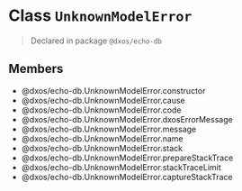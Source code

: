 # Class `UnknownModelError`
> Declared in package `@dxos/echo-db`

## Members
- @dxos/echo-db.UnknownModelError.constructor
- @dxos/echo-db.UnknownModelError.cause
- @dxos/echo-db.UnknownModelError.code
- @dxos/echo-db.UnknownModelError.dxosErrorMessage
- @dxos/echo-db.UnknownModelError.message
- @dxos/echo-db.UnknownModelError.name
- @dxos/echo-db.UnknownModelError.stack
- @dxos/echo-db.UnknownModelError.prepareStackTrace
- @dxos/echo-db.UnknownModelError.stackTraceLimit
- @dxos/echo-db.UnknownModelError.captureStackTrace
